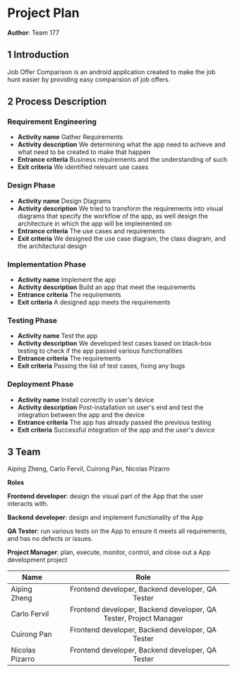 # Project Plan

**Author**: Team 177

## 1 Introduction

Job Offer Comparison is an android application created to make the job hunt easier by providing easy comparision of job offers.

## 2 Process Description

### Requirement Engineering

- **Activity name** Gather Requirements
- **Activity description** We determining what the app need to achieve and what need to be created to make that happen
- **Entrance criteria** Business requirements and the understanding of such 
- **Exit criteria** We identified relevant use cases

### Design Phase

- **Activity name** Design Diagrams
- **Activity description** We tried to transform the requirements into visual diagrams that specify the workflow of the app, as well design the architecture in which the app will be implemented on
- **Entrance criteria** The use cases and requirements
- **Exit criteria** We designed the use case diagram, the class diagram, and the architectural design

### Implementation Phase

- **Activity name** Implement the app
- **Activity description** Build an app that meet the requirements
- **Entrance criteria** The requirements
- **Exit criteria** A designed app meets the requirements

### Testing Phase

- **Activity name** Test the app
- **Activity description** We developed test cases based on black-box testing to check if the app passed various functionalities 
- **Entrance criteria** The requirements
- **Exit criteria** Passing the list of test cases, fixing any bugs

### Deployment Phase

- **Activity name** Install correctly in user's device
- **Activity description** Post-installation on user's end and test the integration between the app and the device
- **Entrance criteria** The app has already passed the previous testing 
- **Exit criteria** Successful integration of the app and the user's device

## 3 Team

  Aiping Zheng, Carlo Fervil, Cuirong Pan, Nicolas Pizarro


  **Roles**

  **Frontend developer**: design the visual part of the App that the user interacts with.
  
  **Backend developer**:  design and implement functionality of the App
  
  **QA Tester**: run various tests on the App to ensure it meets all requirements, and has no defects or issues.
  
  **Project Manager**:  plan, execute, monitor, control, and close out a App development project

| 	Name 	  | Role |
| --------------- |:----:|
| Aiping Zheng 	  | Frontend developer, Backend developer, QA Tester | 
| Carlo Fervil	  | Frontend developer, Backend developer, QA Tester, Project Manager |  
| Cuirong Pan	  | Frontend developer, Backend developer, QA Tester |   
| Nicolas Pizarro | Frontend developer, Backend developer, QA Tester | 
